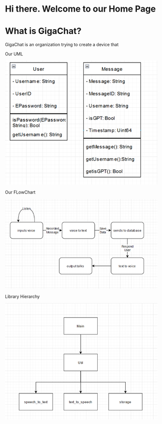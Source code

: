 # Hi there. Welcome to our Home Page

# What is GigaChat?

GigaChat is an organization trying to create a device that

Our UML

![image](https://github.com/HackEDGigachat/.github/blob/main/profile/assets/UML.png)

Our FLowChart

![image](https://github.com/HackEDGigachat/.github/blob/main/profile/assets/RasberryPiFC.png)

Library Hierarchy

![image](https://github.com/HackEDGigachat/.github/blob/main/profile/assets/HierarchyDiagram.png)
